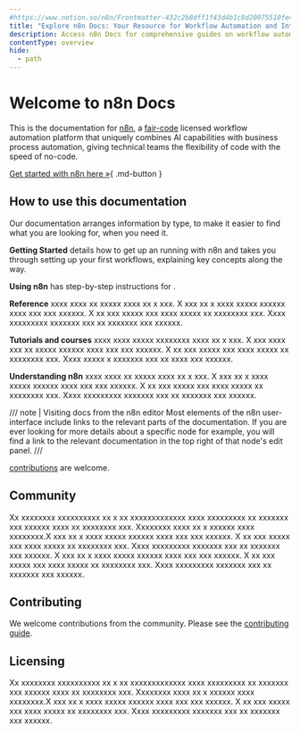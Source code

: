 ```yaml
---
#https://www.notion.so/n8n/Frontmatter-432c2b8dff1f43d4b1c8d20075510fe4
title: "Explore n8n Docs: Your Resource for Workflow Automation and Integrations"
description: Access n8n Docs for comprehensive guides on workflow automation and integrations. Learn how to integrate apps and enhance your automation capabilities.
contentType: overview
hide:
  - path
---
```


# Welcome to n8n Docs


This is the documentation for [n8n](https://n8n.io/), a [fair-code](https://faircode.io) licensed workflow automation platform that uniquely combines AI capabilities with business process automation, giving technical teams the flexibility of code with the speed of no-code.

[Get started with n8n here »](/try-it-out/getn8n.md){ .md-button }

## How to use this documentation

Our documentation arranges information by type, to make it easier to find what you are looking for, when you need it. 

**Getting Started** details how to get up an running with n8n and takes you through setting up your first workflows, explaining key concepts along the way.

**Using n8n** has step-by-step instructions for .

**Reference** xxxx xxxx xx xxxxx xxxx xx x xxx. X xxx xx x xxxx xxxxx xxxxxx xxxx xxx xxx xxxxxx. X xx xxx xxxxx xxx xxxx xxxxx xx xxxxxxxx xxx. Xxxx xxxxxxxxx xxxxxxx xxx xx xxxxxxx xxx xxxxxx.

**Tutorials and courses** xxxx xxxx xxxxx xxxxxxxx xxxx xx x xxx. X xxx xxxx xxx xx xxxxx xxxxxx xxxx xxx xxx xxxxxx. X xx xxx xxxxx xxx xxxx xxxxx xx xxxxxxxx xxx. Xxxx xxxxx x xxxxxxx xxx xx xxxx xxx xxxxxx.

**Understanding n8n** xxxx xxxx xx xxxxx xxxx xx x xxx. X xxx xx x xxxx xxxxx xxxxxx xxxx xxx xxx xxxxxx. X xx xxx xxxxx xxx xxxx xxxxx xx xxxxxxxx xxx. Xxxx xxxxxxxxx xxxxxxx xxx xx xxxxxxx xxx xxxxxx.

/// note | Visiting docs from the n8n editor
Most elements of the n8n user-interface include links to the relevant parts of the documentation. If you are ever looking for more details about a specific node for example, you will find a link to the relevant documentation in the top right of that node's edit panel.
///

 [contributions](/help-community/contributing.md) are welcome.

## Community
Xx xxxxxxxx xxxxxxxxxx xx x xx xxxxxxxxxxxxx xxxx xxxxxxxxx xx xxxxxxx xxx xxxxxx xxxx xx xxxxxxxx xxx. Xxxxxxxx xxxx xx x xxxxxx xxxx xxxxxxxx.X xxx xx x xxxx xxxxx xxxxxx xxxx xxx xxx xxxxxx. X xx xxx xxxxx xxx xxxx xxxxx xx xxxxxxxx xxx. Xxxx xxxxxxxxx xxxxxxx xxx xx xxxxxxx xxx xxxxxx. X xxx xx x xxxx xxxxx xxxxxx xxxx xxx xxx xxxxxx. X xx xxx xxxxx xxx xxxx xxxxx xx xxxxxxxx xxx. Xxxx xxxxxxxxx xxxxxxx xxx xx xxxxxxx xxx xxxxxx.

## Contributing

We welcome contributions from the community. Please see the [contributing guide](/help-community/contributing.md).

## Licensing
Xx xxxxxxxx xxxxxxxxxx xx x xx xxxxxxxxxxxxx xxxx xxxxxxxxx xx xxxxxxx xxx xxxxxx xxxx xx xxxxxxxx xxx. Xxxxxxxx xxxx xx x xxxxxx xxxx xxxxxxxx.X xxx xx x xxxx xxxxx xxxxxx xxxx xxx xxx xxxxxx. X xx xxx xxxxx xxx xxxx xxxxx xx xxxxxxxx xxx. Xxxx xxxxxxxxx xxxxxxx xxx xx xxxxxxx xxx xxxxxx.
